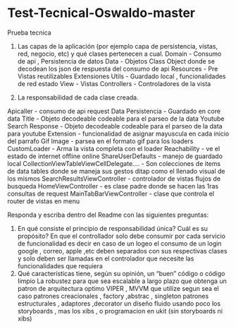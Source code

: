# Test-Tecnical-Oswaldo-master
Prueba tecnica 
1. Las capas de la aplicación (por ejemplo capa de persistencia, vistas, red, negocio, etc) y
qué clases pertenecen a cual.
Domain - Consumo de api , Persistencia de datos
Data - Objetos Class Object donde se decodean los json de respuesta del consumo de api
Resources - Pre Vistas reutilizables Extensiones
Utils - Guardado local , funcionalidades de red estado
View - Vistas
Controllers - Controladores de la vista

2. La responsabilidad de cada clase creada.

Apicaller - consumo de api request
Data Persistencia - Guardado en core data 
Title - Objeto decodeable codeable para el parseo de la data
Youtube Search Response -  Objeto decodeable codeable para el parseo de la data para youtube
Extension - funcionalidad de asignar mayuscula en cada inicio del parrafo
Gif Image - parsea en el formato gif para los loaders
CustomLoader - Arma la vista completa con el loader
Reachability - ve el estado de internet offline online
ShareUserDefaults - manejo de guardado local
CollectionViewTableViewCellDelegate.... -  Son colecciones de items de data tables  donde se maneja sus gestos ditap como el llenado visual de los mismos
SearchResultsViewController - controlador de vistas flujos de busqueda
HomeViewController - es clase padre donde se hacen las 1ras consultas de request
MainTabBarViewController - clase que controla el router de vistas en menu 

Responda y escriba dentro del Readme con las siguientes preguntas:
1. En qué consiste el principio de responsabilidad única? Cuál es su propósito?
  En que el controllador solo debe consumir por cada servicio de funcionalidad es decir en caso de un logeo
  el consumo de un login google , correo, apple ,etc deben separados con sus respectivas clases y solo deben ser llamadas
  en el controlador que necesite las funcionalidades que requiera
2. Qué características tiene, según su opinión, un “buen” código o código limpio
  La robustez para que sea escalable a largo plazo
  que obtenga un patron de arquitectura  optimo VIPER , MVVM
  que utilize segun sea el caso  patrones creacionales , factory ,abstrac , singleton
  patrones estructurales , adaptores ,decorator
  un diseño fluido usando poco los storyboards , mas los xibs , o programacion en ukit (sin storyboards ni  xibs)
